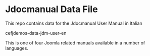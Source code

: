 # Jdocmanual Data File

This repo contains data for the Jdocmanual User Manual in Italian

cefjdemos-data-jdm-user-en

This is one of four Joomla related manuals available in a number of
languages.
